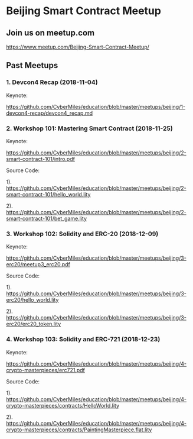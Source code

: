 # Beijing Smart Contract Meetup

## Join us on meetup.com
https://www.meetup.com/Beijing-Smart-Contract-Meetup/

## Past Meetups

### 1. Devcon4 Recap (2018-11-04)
Keynote:

https://github.com/CyberMiles/education/blob/master/meetups/beijing/1-devcon4-recap/devcon4_recap.md

### 2. Workshop 101: Mastering Smart Contract (2018-11-25)
Keynote:

https://github.com/CyberMiles/education/blob/master/meetups/beijing/2-smart-contract-101/intro.pdf

Source Code:

1). https://github.com/CyberMiles/education/blob/master/meetups/beijing/2-smart-contract-101/hello_world.lity

2). https://github.com/CyberMiles/education/blob/master/meetups/beijing/2-smart-contract-101/bet_game.lity

### 3. Workshop 102: Solidity and ERC-20 (2018-12-09)
Keynote:

https://github.com/CyberMiles/education/blob/master/meetups/beijing/3-erc20/meetup3_erc20.pdf

Source Code:

1). https://github.com/CyberMiles/education/blob/master/meetups/beijing/3-erc20/hello_world.lity

2). https://github.com/CyberMiles/education/blob/master/meetups/beijing/3-erc20/erc20_token.lity

### 4. Workshop 103: Solidity and ERC-721 (2018-12-23)
Keynote:

https://github.com/CyberMiles/education/blob/master/meetups/beijing/4-crypto-masterpieces/erc721.pdf

Source Code:

1). https://github.com/CyberMiles/education/blob/master/meetups/beijing/4-crypto-masterpieces/contracts/HelloWorld.lity

2). https://github.com/CyberMiles/education/blob/master/meetups/beijing/4-crypto-masterpieces/contracts/PaintingMasterpiece.flat.lity

